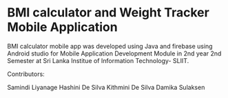 # BMI calculator and Weight Tracker Mobile Application

BMI calculator mobile app was developed using Java and firebase using Android studio for Mobile Application Development Module in 2nd year 2nd Semester at 
Sri Lanka Institue of Information Technology- SLIIT.

Contributors:

Samindi Liyanage
Hashini De Silva
Kithmini De Silva
Damika Sulaksen

